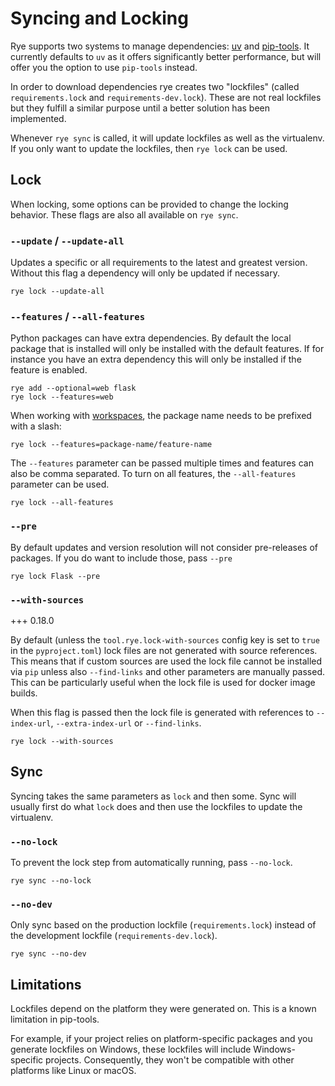 # Syncing and Locking

Rye supports two systems to manage dependencies:
[uv](https://github.com/astral-sh/uv) and
[pip-tools](https://github.com/jazzband/pip-tools).  It currently defaults to
`uv` as it offers significantly better performance, but will offer you the
option to use `pip-tools` instead.

In order to download dependencies rye creates two "lockfiles" (called
`requirements.lock` and `requirements-dev.lock`).  These are not real lockfiles
but they fulfill a similar purpose until a better solution has been implemented.

Whenever `rye sync` is called, it will update lockfiles as well as the
virtualenv.  If you only want to update the lockfiles, then `rye lock` can be
used.

## Lock

When locking, some options can be provided to change the locking behavior.  These flags are
also all available on `rye sync`.

### `--update` / `--update-all`

Updates a specific or all requirements to the latest and greatest version.  Without this flag
a dependency will only be updated if necessary.

```
rye lock --update-all
```

### `--features` / `--all-features`

Python packages can have extra dependencies.  By default the local package that is installed
will only be installed with the default features.  If for instance you have an extra dependency
this will only be installed if the feature is enabled.

```
rye add --optional=web flask
rye lock --features=web
```

When working with [workspaces](../workspaces/), the package name needs to be prefixed with a slash:

```
rye lock --features=package-name/feature-name
```

The `--features` parameter can be passed multiple times and features can also be comma
separated.  To turn on all features, the `--all-features` parameter can be used.

```
rye lock --all-features
```

### `--pre`

By default updates and version resolution will not consider pre-releases of packages.  If you
do want to include those, pass `--pre`

```
rye lock Flask --pre
```

### `--with-sources`

+++ 0.18.0

By default (unless the `tool.rye.lock-with-sources` config key is set to `true` in the
`pyproject.toml`) lock files are not generated with source references.  This means that
if custom sources are used the lock file cannot be installed via `pip` unless also
`--find-links` and other parameters are manually passed.  This can be particularly useful
when the lock file is used for docker image builds.

When this flag is passed then the lock file is generated with references to `--index-url`,
`--extra-index-url` or `--find-links`.

```
rye lock --with-sources
```

## Sync

Syncing takes the same parameters as `lock` and then some.  Sync will usually first do what
`lock` does and then use the lockfiles to update the virtualenv.

### `--no-lock`

To prevent the lock step from automatically running, pass `--no-lock`.

```
rye sync --no-lock
```

### `--no-dev`

Only sync based on the production lockfile (`requirements.lock`) instead of the development
lockfile (`requirements-dev.lock`).

```
rye sync --no-dev
```

## Limitations

Lockfiles depend on the platform they were generated on. This is a known limitation
in pip-tools.

For example, if your project relies on platform-specific packages and you generate
lockfiles on Windows, these lockfiles will include Windows-specific projects.
Consequently, they won't be compatible with other platforms like Linux or macOS.
